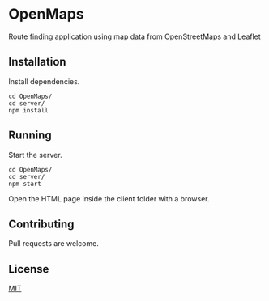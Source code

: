 # OpenMaps
Route finding application using map data from OpenStreetMaps and Leaflet

## Installation

Install dependencies.
```
cd OpenMaps/
cd server/
npm install
```

## Running
Start the server.
```
cd OpenMaps/
cd server/
npm start 
```
Open the HTML page inside the client folder with a browser.

## Contributing
Pull requests are welcome.

## License
[MIT](https://choosealicense.com/licenses/mit/)
